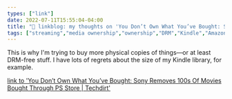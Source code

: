 ```yaml
---
types: ["link"]
date: 2022-07-11T15:55:04-04:00
title: "🔗 linkblog: my thoughts on 'You Don’t Own What You’ve Bought: Sony Removes 100s Of Movies Bought Through PS Store | Techdirt'"
tags: ["streaming","media ownership","ownership","DRM","Kindle","Amazon"]
---
```

This is why I'm trying to buy more physical copies of things—or at least DRM-free stuff. I have lots of regrets about the size of my Kindle library, for example.
 

[link to 'You Don’t Own What You’ve Bought: Sony Removes 100s Of Movies Bought Through PS Store | Techdirt'](https://www.techdirt.com/2022/07/11/you-dont-own-what-youve-bought-sony-removes-100s-of-movies-bought-through-ps-store/)
